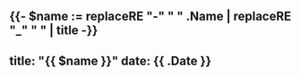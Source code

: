 {{- $name := replaceRE "-" " " .Name | replaceRE "_" " " | title -}}
---
title: "{{ $name }}"
date: {{ .Date }}
---
